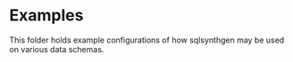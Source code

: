 # Examples

This folder holds example configurations of how sqlsynthgen may be used on various data schemas.
